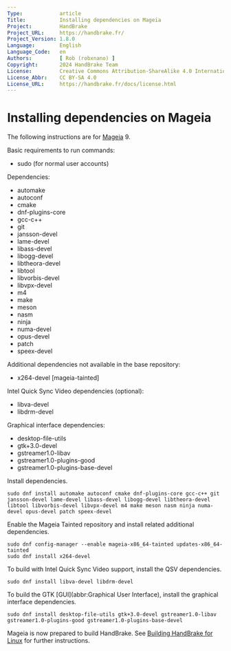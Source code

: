 ```yaml
---
Type:            article
Title:           Installing dependencies on Mageia
Project:         HandBrake
Project_URL:     https://handbrake.fr/
Project_Version: 1.8.0
Language:        English
Language_Code:   en
Authors:         [ Rob (robxnano) ]
Copyright:       2024 HandBrake Team
License:         Creative Commons Attribution-ShareAlike 4.0 International
License_Abbr:    CC BY-SA 4.0
License_URL:     https://handbrake.fr/docs/license.html
---
```


Installing dependencies on Mageia
=================================

The following instructions are for [Mageia](https://mageia.org) 9.

Basic requirements to run commands:

- sudo (for normal user accounts)

Dependencies:

- automake
- autoconf
- cmake
- dnf-plugins-core
- gcc-c++
- git
- jansson-devel
- lame-devel
- libass-devel
- libogg-devel
- libtheora-devel
- libtool
- libvorbis-devel
- libvpx-devel
- m4
- make
- meson
- nasm
- ninja
- numa-devel
- opus-devel
- patch
- speex-devel

Additional dependencies not available in the base repository:

- x264-devel [mageia-tainted]

Intel Quick Sync Video dependencies (optional):

- libva-devel
- libdrm-devel

Graphical interface dependencies:

- desktop-file-utils
- gtk+3.0-devel
- gstreamer1.0-libav
- gstreamer1.0-plugins-good
- gstreamer1.0-plugins-base-devel

Install dependencies.

    sudo dnf install automake autoconf cmake dnf-plugins-core gcc-c++ git jansson-devel lame-devel libass-devel libogg-devel libtheora-devel libtool libvorbis-devel libvpx-devel m4 make meson nasm ninja numa-devel opus-devel patch speex-devel

Enable the Mageia Tainted repository and install related additional dependencies.

    sudo dnf config-manager --enable mageia-x86_64-tainted updates-x86_64-tainted
    sudo dnf install x264-devel

To build with Intel Quick Sync Video support, install the QSV dependencies.

    sudo dnf install libva-devel libdrm-devel

To build the GTK [GUI](abbr:Graphical User Interface), install the graphical interface dependencies.

    sudo dnf install desktop-file-utils gtk+3.0-devel gstreamer1.0-libav gstreamer1.0-plugins-good gstreamer1.0-plugins-base-devel

Mageia is now prepared to build HandBrake. See [Building HandBrake for Linux](build-linux.html) for further instructions.
